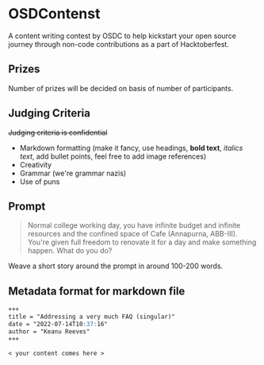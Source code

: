 # OSDContenst
A content writing contest by OSDC to help kickstart your open source journey through non-code contributions as a part of Hacktoberfest.

## Prizes
Number of prizes will be decided on basis of number of participants.

## Judging Criteria
~~Judging criteria is confidential~~
* Markdown formatting (make it fancy, use headings, **bold text**, *italics text*, add bullet points, feel free to add image references)
* Creativity
* Grammar (we're grammar nazis)
* Use of puns

## Prompt
> Normal college working day, you have infinite budget and infinite resources and the confined space of Cafe (Annapurna, ABB-III). You're given full freedom to renovate it for a day and make something happen. What do you do?

Weave a short story around the prompt in around 100-200 words.

## Metadata format for markdown file
```md
+++
title = "Addressing a very much FAQ (singular)"
date = "2022-07-14T10:37:16"
author = "Keanu Reeves"
+++

< your content comes here >
```